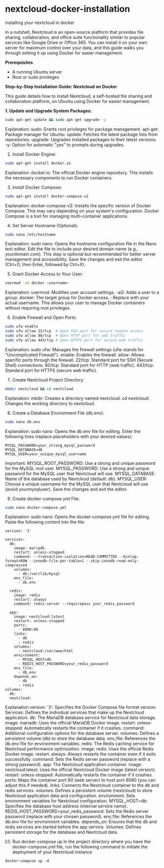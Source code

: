# nextcloud-docker-installation
installing your nextcloud in docker

In a nutshell, Nextcloud is an open-source platform that provides file sharing, collaboration, and office suite functionality similar to popular services like Google Drive or Office 365. You can install it on your own server for maximum control over your data, and this guide walks you through setting it up using Docker for easier management.


**Prerequisites**

- A running Ubuntu server
- Root or sudo privileges

**Step-by-Step Installation Guide: Nextcloud on Docker**

This guide details how to install Nextcloud, a self-hosted file sharing and collaboration platform, on Ubuntu using Docker for easier management.

**1. Update and Upgrade System Packages:**

```bash
sudo apt-get update && sudo apt-get upgrade -y
```
Explanation:
sudo: Grants root privileges for package management.
apt-get: Package manager for Ubuntu.
update: Fetches the latest package lists from repositories.
upgrade: Upgrades installed packages to their latest versions.
-y: Option for automatic "yes" to prompts during upgrades.


2. Install Docker Engine:
```Bash
sudo apt-get install docker.io
```
Explanation:
docker.io: The official Docker engine repository.
This installs the necessary components to run Docker containers.

3. Install Docker Compose:
```Bash
sudo apt-get install docker-compose-v2
```
Explanation:
docker-compose-v2: Installs the specific version of Docker Compose. This may vary depending on your system's configuration.
Docker Compose is a tool for managing multi-container applications.


4. Set Server Hostname (Optional):
```Bash
sudo nano /etc/hostname
```
Explanation:
sudo nano: Opens the hostname configuration file in the Nano text editor.
Edit the file to include your desired domain name (e.g., yourdomain.com).
This step is optional but recommended for better server management and accessibility.
Save the changes and exit the editor (Ctrl+O, then Enter, followed by Ctrl+X).

5. Grant Docker Access to Your User:
```Bash
usermod -aG docker <username>
```
Explanation:
usermod: Modifies user account settings.
-aG: Adds a user to a group.
docker: The target group for Docker access.
<username>: Replace with your actual username.
This allows your user to manage Docker containers without requiring root privileges.

6. Enable Firewall and Open Ports:
```Bash
sudo ufw enable
sudo ufw allow 22/tcp  # Open SSH port for secure remote access
sudo ufw allow 80/tcp  # Open HTTP port for web traffic
sudo ufw allow 443/tcp # Open HTTPS port for secure web traffic
```
Explanation:
sudo ufw: Manages the firewall settings (ufw stands for "Uncomplicated Firewall").
enable: Enables the firewall.
allow: Allows specific ports through the firewall.
22/tcp: Standard port for SSH (Secure Shell) connections.
80/tcp: Standard port for HTTP (web traffic).
443/tcp: Standard port for HTTPS (secure web traffic).

7. Create Nextcloud Project Directory:
```Bash
mkdir nextcloud && cd nextcloud
```
Explanation:
mkdir: Creates a directory named nextcloud.
cd nextcloud: Changes the working directory to nextcloud.

8. Create a Database Environment File (db.env):
```Bash
sudo nano db.env
```
Explanation:
sudo nano: Opens the db.env file for editing.
Enter the following lines (replace placeholders with your desired values):
```MYSQL_ROOT_PASSWORD=your_strong_root_password
MYSQL_PASSWORD=your_strong_mysql_password
MYSQL_DATABASE=db
MYSQL_USER=your_unique_mysql_username
```
Important:
MYSQL_ROOT_PASSWORD: Use a strong and unique password for the MySQL root user.
MYSQL_PASSWORD: Use a strong and unique password for the MySQL user that Nextcloud will use.
MYSQL_DATABASE: Name of the database used by Nextcloud (default: db).
MYSQL_USER: Choose a unique username for the MySQL user that Nextcloud will use (avoid yourmysqluser).
Save the changes and exit the editor.

9. Create docker-compose.yml File:
```Bash
sudo nano docker-compose.yml
```
Explanation:
sudo nano: Opens the docker-compose.yml file for editing.
Paste the following content into the file:

```
version: '3'

services:
  db:
    image: mariadb
    restart: unless-stopped
    command: --transaction-isolation=READ-COMMITTED --binlog-format=ROW --innodb-file-per-table=1 --skip-innodb-read-only-compressed
    volumes:
      - db:/var/lib/mysql
    env_file:
      - db.env

  redis:
    image: redis
    restart: always
    command: redis-server --requirepass your_redis_password

  app:
    image: nextcloud:latest
    restart: unless-stopped
    ports:
      - 8080:80
    links:
      - db
      - redis
    volumes:
      - nextcloud:/var/www/html
    environment:
      - MYSQL_HOST=db
      - REDIS_HOST_PASSWORD=your_redis_password
    env_file:
      - db.env
    depends_on:
      - db
      - redis
volumes:
  db:
  nextcloud:
```
Explanation
version: '3': Specifies the Docker Compose file format version.
Services: Defines the individual services that make up the Nextcloud application.
db: The MariaDB database service for Nextcloud data storage.
image: mariadb: Uses the official MariaDB Docker image.
restart: unless-stopped: Automatically restarts the container if it crashes.
command: Additional configuration options for the database server.
volumes: Defines a persistent volume (db) to store the database data.
env_file: References the db.env file for environment variables.
redis: The Redis caching service for Nextcloud performance optimization.
image: redis: Uses the official Redis Docker image.
restart: always: Always restarts the container even if it exits successfully.
command: Sets the Redis server password (replace with a strong password).
app: The Nextcloud application container.
image: nextcloud:latest: Uses the official Nextcloud Docker image (latest version).
restart: unless-stopped: Automatically restarts the container if it crashes.
ports: Maps the container port 80 (web server) to host port 8080 (you can adjust this if needed).
links: Connects the Nextcloud container to the db and redis services.
volumes: Defines a persistent volume (nextcloud) to store Nextcloud application data and configuration.
environment: Sets environment variables for Nextcloud configuration.
MYSQL_HOST=db: Specifies the database host address (internal service name).
REDIS_HOST_PASSWORD=your_redis_password: Sets the Redis server password (replace with your chosen password).
env_file: References the db.env file for environment variables.
depends_on: Ensures that the db and redis services are started before the app service.
Volumes: Defines persistent storage for the database and Nextcloud data.


10. Run docker-compose up
In the project directory where you have the docker-compose.yml file, run the following command to initiate the deployment of your Nextcloud instance
```
docker-compose up -d
```
